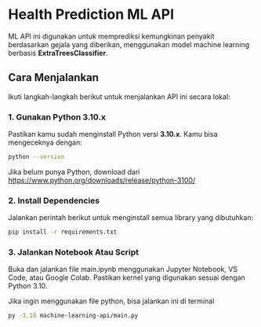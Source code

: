 # Health Prediction ML API

ML API ini digunakan untuk memprediksi kemungkinan penyakit berdasarkan gejala yang diberikan, menggunakan model machine learning berbasis **ExtraTreesClassifier**.

## Cara Menjalankan

Ikuti langkah-langkah berikut untuk menjalankan API ini secara lokal:

### 1. Gunakan Python 3.10.x

Pastikan kamu sudah menginstall Python versi **3.10.x**. Kamu bisa mengeceknya dengan:

```bash
python --version
```
Jika belum punya Python, download dari https://www.python.org/downloads/release/python-3100/

### 2. Install Dependencies
Jalankan perintah berikut untuk menginstall semua library yang dibutuhkan:

```bash
pip install -r requirements.txt
```

### 3. Jalankan Notebook Atau Script
Buka dan jalankan file main.ipynb menggunakan Jupyter Notebook, VS Code, atau Google Colab. Pastikan kernel yang digunakan sesuai dengan Python 3.10.

Jika ingin menggunakan file python, bisa jalankan ini di terminal

```bash
py -3.10 machine-learning-api/main.py
```
